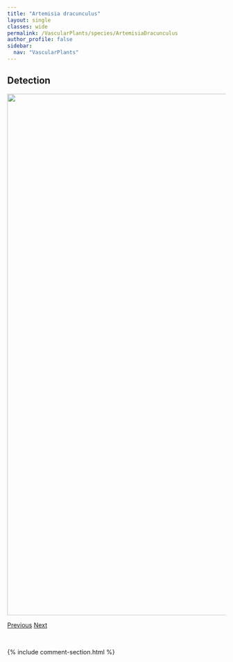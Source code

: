 ```yaml
---
title: "Artemisia dracunculus"
layout: single
classes: wide
permalink: /VascularPlants/species/ArtemisiaDracunculus
author_profile: false
sidebar:
  nav: "VascularPlants"
---
```


<h2>Detection</h2>

<a href="https://drive.google.com/uc?export=view&id=1msCjmYBfeXmbsTN1TItbmc1TLz-LGAqs">
<img src="https://drive.google.com/uc?export=view&id=1msCjmYBfeXmbsTN1TItbmc1TLz-LGAqs" height = "1200" width = "800">
</a>


<a href="/DevelopmentWebsite/VascularPlants/species/ArtemisiaCana" class="pagination--pager" title="Artemisia cana">Previous</a> <a href="/DevelopmentWebsite/VascularPlants/species/ArtemisiaFrigida" class="pagination--pager" title="Artemisia frigida">Next</a>

<p>&nbsp;</p>

{% include comment-section.html %}
